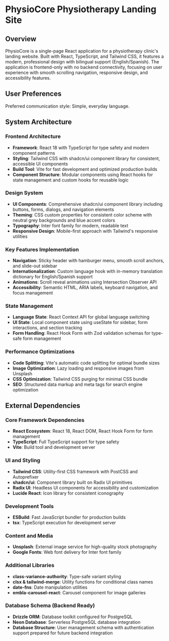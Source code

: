 # PhysioCore Physiotherapy Landing Site

## Overview

PhysioCore is a single-page React application for a physiotherapy clinic's landing website. Built with React, TypeScript, and Tailwind CSS, it features a modern, professional design with bilingual support (English/Spanish). The application is frontend-only with no backend connectivity, focusing on user experience with smooth scrolling navigation, responsive design, and accessibility features.

## User Preferences

Preferred communication style: Simple, everyday language.

## System Architecture

### Frontend Architecture
- **Framework**: React 18 with TypeScript for type safety and modern component patterns
- **Styling**: Tailwind CSS with shadcn/ui component library for consistent, accessible UI components
- **Build Tool**: Vite for fast development and optimized production builds
- **Component Structure**: Modular components using React hooks for state management and custom hooks for reusable logic

### Design System
- **UI Components**: Comprehensive shadcn/ui component library including buttons, forms, dialogs, and navigation elements
- **Theming**: CSS custom properties for consistent color scheme with neutral grey backgrounds and blue accent colors
- **Typography**: Inter font family for modern, readable text
- **Responsive Design**: Mobile-first approach with Tailwind's responsive utilities

### Key Features Implementation
- **Navigation**: Sticky header with hamburger menu, smooth scroll anchors, and slide-out sidebar
- **Internationalization**: Custom language hook with in-memory translation dictionary for English/Spanish support
- **Animations**: Scroll reveal animations using Intersection Observer API
- **Accessibility**: Semantic HTML, ARIA labels, keyboard navigation, and focus management

### State Management
- **Language State**: React Context API for global language switching
- **UI State**: Local component state using useState for sidebar, form interactions, and section tracking
- **Form Handling**: React Hook Form with Zod validation schemas for type-safe form management

### Performance Optimizations
- **Code Splitting**: Vite's automatic code splitting for optimal bundle sizes
- **Image Optimization**: Lazy loading and responsive images from Unsplash
- **CSS Optimization**: Tailwind CSS purging for minimal CSS bundle
- **SEO**: Structured data markup and meta tags for search engine optimization

## External Dependencies

### Core Framework Dependencies
- **React Ecosystem**: React 18, React DOM, React Hook Form for form management
- **TypeScript**: Full TypeScript support for type safety
- **Vite**: Build tool and development server

### UI and Styling
- **Tailwind CSS**: Utility-first CSS framework with PostCSS and Autoprefixer
- **shadcn/ui**: Component library built on Radix UI primitives
- **Radix UI**: Headless UI components for accessibility and customization
- **Lucide React**: Icon library for consistent iconography

### Development Tools
- **ESBuild**: Fast JavaScript bundler for production builds
- **tsx**: TypeScript execution for development server

### Content and Media
- **Unsplash**: External image service for high-quality stock photography
- **Google Fonts**: Web font delivery for Inter font family

### Additional Libraries
- **class-variance-authority**: Type-safe variant styling
- **clsx & tailwind-merge**: Utility functions for conditional class names
- **date-fns**: Date manipulation utilities
- **embla-carousel-react**: Carousel component for image galleries

### Database Schema (Backend Ready)
- **Drizzle ORM**: Database toolkit configured for PostgreSQL
- **Neon Database**: Serverless PostgreSQL database integration
- **Database Structure**: User management schema with authentication support prepared for future backend integration
